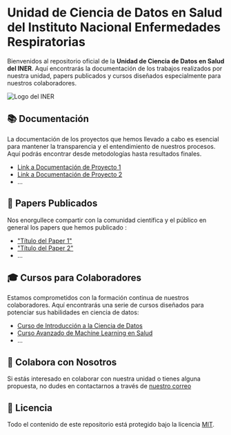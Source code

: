 
# Unidad de Ciencia de Datos en Salud del Instituto Nacional Enfermedades Respiratorias

Bienvenidos al repositorio oficial de la **Unidad de Ciencia de Datos en Salud del INER**. Aquí encontrarás la documentación de los trabajos realizados por nuestra unidad, papers publicados y cursos diseñados especialmente para nuestros colaboradores.

![Logo del INER](https://datos.gob.mx/busca/dataset/oficios-y-documentos-institucionales-de-iner)

## 📚 Documentación

La documentación de los proyectos que hemos llevado a cabo es esencial para mantener la transparencia y el entendimiento de nuestros procesos. Aquí podrás encontrar desde metodologías hasta resultados finales.

- [Link a Documentación de Proyecto 1](#)
- [Link a Documentación de Proyecto 2](#)
- ...

## 📖 Papers Publicados

Nos enorgullece compartir con la comunidad científica y el público en general los papers que hemos publicado :

- ["Título del Paper 1"](URL_DEL_PAPER_1)
- ["Título del Paper 2"](URL_DEL_PAPER_2)
- ... 

## 🎓 Cursos para Colaboradores

Estamos comprometidos con la formación continua de nuestros colaboradores. Aquí encontrarás una serie de cursos diseñados para potenciar sus habilidades en ciencia de datos:

- [Curso de Introducción a la Ciencia de Datos](#)
- [Curso Avanzado de Machine Learning en Salud](#)
- ...

## 🤝 Colabora con Nosotros

Si estás interesado en colaborar con nuestra unidad o tienes alguna propuesta, no dudes en contactarnos a través de [nuestro correo](mailto:digitransiner@gmail.com)

## 📝 Licencia

Todo el contenido de este repositorio está protegido bajo la licencia [MIT](LICENSE).
